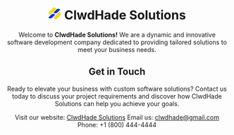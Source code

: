 <div align="center">

# <img src="./profile/images/original.png" width="30px"> ClwdHade Solutions

Welcome to **ClwdHade Solutions!** We are a dynamic and innovative software development company dedicated to providing tailored solutions to meet your business needs.
<!--<details>
 <summary><h3>About Us</h3></summary>

At **ClwdHade Solutions**, we specialize in crafting bespoke software applications that empower businesses to thrive in the digital age. Our team of skilled professionals is committed to delivering excellence in every project, leveraging the latest technologies and industry best practices.

</details>
<details>
 <summary> <h3>Our Services </h3></summary>
  
- **Custom Software Development:** We design and develop custom software solutions tailored to your specific requirements, ensuring seamless integration and optimal performance.

- **Mobile App Development:** From iOS to Android, we create intuitive and user-friendly mobile applications that enhance engagement and drive results.

- **Web Development:** Our expertise in web development spans from responsive websites to complex web applications, delivering exceptional experiences across all platforms.
</details>
<details>
  <summary><h3>Why Choose Us?</h3></summary>

- **Innovative Solutions:** We thrive on challenges and embrace innovation to create solutions that propel your business forward.

- **Customer-Centric Approach:** We prioritize transparent communication, collaboration, and adaptability to ensure customer satisfaction at every stage of the project.

- **Proven Track Record:** With a track record of successful projects and satisfied clients, you can trust ClwdHade Solutions to deliver results that exceed expectations.
</details>-->

## Get in Touch

Ready to elevate your business with custom software solutions? Contact us today to discuss your project requirements and discover how ClwdHade Solutions can help you achieve your goals.

Visit our website: [ClwdHade Solutions](https://clwdhade.vercel.app)
Email us: clwdhade@gmail.com
Phone: +1 (800) 444-4444
</div>
